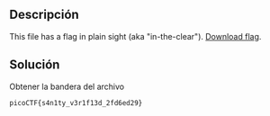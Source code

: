 ## Descripción
This file has a flag in plain sight (aka "in-the-clear"). [Download flag](https://mercury.picoctf.net/static/0e428b2db9788d31189329bed089ce98/flag).

## Solución
Obtener la bandera del archivo

```
picoCTF{s4n1ty_v3r1f13d_2fd6ed29}
```
